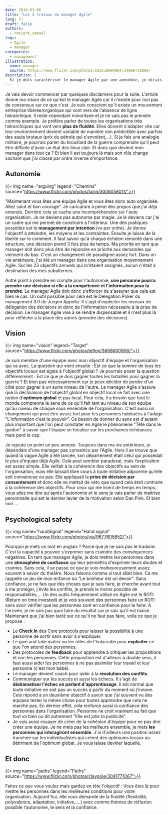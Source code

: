 ```yaml
---
date: 2018-03-06
title: "Les 3 travaux du manager Agile"
lang: fr
draft: false
authors:
  - retiere_samuel
tags:
  - Agile
  - manager
categories:
  - management
illustration:
  name: manager
  source: https://www.flickr.com/photos/10253899@N04/14989738808/
description: |
  Si je dois caractériser le manager Agile par une anecdote, je dirais qu'il peut partir en vacances pendant 2 mois sans que cela pose de problème mais que sans lui pendant 6 mois c'est la Bérézina.
---
```


Je vais devoir commencer par quelques disclaimers pour la suite. L'article donne ma vision de ce qu'est le manager Agile car il n'existe pour moi pas de consensus sur ce que c'est. Je suis conscient qu'il existe un mouvement entreprise libérée/organique qui vont vers de l'absence de ligne hiérarchique. Il reste cependant minoritaire et je ne vais pas le prendre comme exemple. Je préfère parler de toutes les organisations très hiérarchiques qui vont vers **plus de fluidité**. Elles doivent s'adapter vite car leur environnement devient variable de manière non prédictible avec parfois des sauts brutaux (prix du pétrole qui s'envolent,...). Si je fais une analogie militaire, je pourrais parler du brouillard de la guerre comprendre qu'il peut être difficile d'avoir un état des lieux clair. Et donc que devient mon manager dans tout ça ? Et bien il est toujours là mais son rôle change sachant que j'ai classé par ordre inverse d'importance.

## Autonomie

{{< img name="arguing" legend="Chemins" source="https://www.flickr.com/photos/taijin/3006058011/">}}

"Maintenant vous êtes une équipe Agile et vous êtes donc auto organisée. Allez salut et bon courage". Je caricature à peine des propos que j'ai déjà entendu. Derrière cela se cache une incompréhension sur l'auto organisation. Je ne deviens pas autonome par magie. Je le deviens car j'ai un cadre qui me permet de construire à l'intérieur. Une des pratiques possibles est le **management par intention** (vs par ordre). Je donne l'objectif à atteindre, les moyens et les contraintes. Ensuite je laisse de la liberté sur le comment. Il faut savoir qu'à chaque échelon remonté dans une structure, une décision prend 3 fois plus de temps. Ma priorité en tant que manager doit donc plus être de répondre en priorité aux demandes qui viennent du bas. C'est un changement de paradigme assez fort. Dans un vie antérieure, j'ai été un manager dans une organisation moyennement Agile. Sur les 23 objectifs annuels qui m'étaient assignés, aucun n'était à destination des mes subalternes.

Autre point à prendre en compte pour l'autonomie, **une personne pourra prendre une décision si elle a la compétence et l'information pour la prendre**. Le manager Agile doit donc s'efforcer de s'assurer que cela est bien le cas. Un outil possible pour cela est le Delegation Poker du management 3.0 de Jurgen Appello. Il s'agit d'expliciter les niveaux de délégation des décisions et donc de l'information nécessaire à la prise de décision. Le manager Agile vise à se rendre dispensable et il n'est plus là pour réfléchir à la place des autres (prendre des décisions).

## Vision

{{< img name="vision" legend="Target" source="https://www.flickr.com/photos/teflon/3668600906/">}}

Je suis membre d'une équipe avec mon objectif d'équipe et l'organisation qui va avec. La question qui vient ensuite : Est ce que la somme de tous les objectifs locaux est égale à l'objectif global ? Je pourrais poser la question différemment : Est ce que je dois gagner toutes les batailles pour gagner la guerre ? Et bien pas nécessairement car je peux décider de perdre d'un côté pour gagner à un autre niveau de l'autre. Le manager Agile s'assure que la déclinaison de l'objectif global en objectif local se fait avec une notion d'**optimum global** et pas local. Pour cela, il a besoin que tout le monde comprenne le sens de ce qu'il fait tant au niveau de son équipe qu'au niveau de chaque sous ensemble de l'organisation. C'est aussi un changement qui peut être assez fort pour les personnes habituées à l'adage "L'information c'est le pouvoir". Ce besoin de donner du sens est d'autant plus important que l'on peut constater en Agile le phénomène "Tête dans le guidon" à savoir que l'équipe se focalise sur les prochaines échéances mais perd le cap.

Je rajoute un point un peu annexe. Toujours dans ma vie antérieure, je dépendais d'une manager pas convaincu par l'Agile. Hors il se trouve que quand la vague Agile a été lancée, son département était celui qui possédait le plus d'équipe déjà Agile. Cela peut sembler paradoxal, mais l'explication est assez simple. Elle veillait à la cohérence des objectifs au sein de l'organisation, mais elle laissait libre cours à toute initiative adjacente qu'elle soit convaincue ou pas. Elle appliquait la **prise de décision par consentement** et donc elle ne mettait de véto que quand cela était contraire à la cohérence des objectifs. Pour ceux qui me lisent de temps en temps, vous allez me dire qu'après l'autonomie et le sens je vais parler de maitrise personnelle qui est le dernier levier de la motivation selon Dan Pink. Et bien non ...

## Psychological safety

{{< img name="handSignal" legend="Hand signal" source="https://www.flickr.com/photos/via/9677605852/">}}

Pourquoi je mets un mot en anglais ? Parce que je ne sais pas le traduire. C'est la capacité à pouvoir s'exprimer sans craindre des conséquences négatives. En tant que manager Agile, je dois mettre les personnes dans une **atmosphère de confiance** qui leur permettra d'exprimer leurs doutes et craintes. Sans cela, il se passe ce que je vois malheureusement assez souvent à savoir du théâtre. Nous faisons comme si tout allait bien. Ca me rappelle un jeu de mon enfance où "Le bonheur est un devoir". Sans confiance, je ne fais que des choses que je sais faire, je cherche avant tout à me protéger, j'évite les conflits, je prends le moins possible de responsabilités,... Un des outils fréquemment utilisé en Agile est le ROTI (Return on time invested) et je vois souvent des personnes faire un ROTI sans avoir vérifier que les personnes sont en confiance pour le faire. A l'arrivée, je ne sais pas quoi faire du résultat car je sais qu'il est biaisé. Maintenant que j'ai bien taclé sur ce qu'il ne faut pas faire, voila ce que je propose :
- Le **Check In** des Core protocols pour laisser la possibilité à une personne de sortir sans avoir à s'expliquer.
- Le give and take matrix ou les rôles de l'holacratie pour **expliciter** ce que l'on attend des personnes.
- Des protocoles de **feedback** pour apprendre à critiquer les propositions et non les personnes. Cette proposition est d'ailleurs à double sens, il faut aussi aider les personnes à ne pas assimiler leur travail et leur personne (c'est mon bébé).
- Le manager devient coach  pour aider à la **résolution des conflits**.
- Communiquer sur les succès et aussi les échecs. Il s'agit de **dédramatiser l'échec en parlant d'apprentissage**. Il est normal que toute initiative ne soit pas un succès à partir du moment où j'innove. Cela répond à un deuxième objectif à savoir que j'ai souvent vu des équipes tester la même chose pour toutes apprendre que cela ne marche pas. En dernier effet, cela renforce aussi la confiance des personnes dans l'organisation. Personne ne croit vraiment au fait que tout va bien ou dit autrement "Elle est jolie ta publicité".
- Je vais aussi essayer de créer de la cohésion d'équipe pour ne pas dire créer une équipe. Je ne mets pas les meilleurs ensemble, je mets **les personnes qui interagiront ensemble**. J'ai d'ailleurs une position assez tranchée sur les individualistes qui créent des optimums locaux au détriment de l'optimum global. Je vous laisse deviner laquelle.

## Et donc

{{< img name="paths" legend="Paths" source="https://www.flickr.com/photos/claypole/3091771067">}}

Faites ce que vous voulez mais gardez en tête l'objectif : Vous êtes là pour mettre les personnes dans les meilleures conditions pour votre organisation. Aujourd'hui, elle vous demande de la fluidité (flexibilité, polyvalence, adaptation, initiative,....) avec comme thèmes de réflexion possible l'autonomie, le sens et la confiance.


